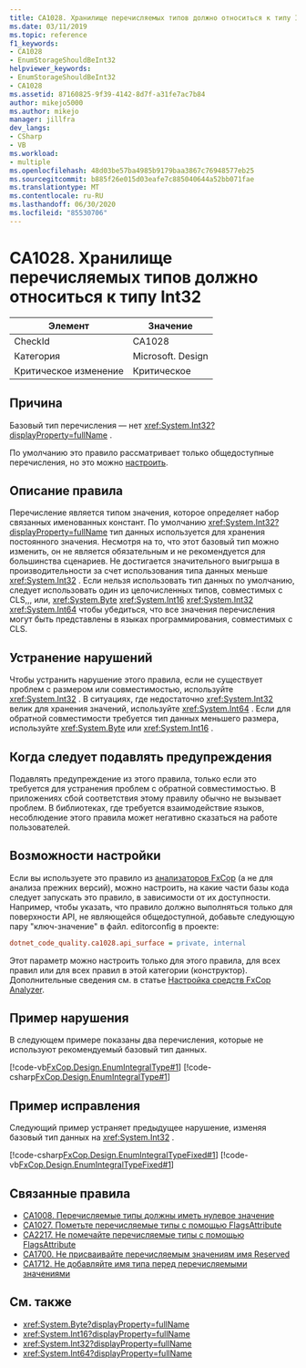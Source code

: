 ```yaml
---
title: CA1028. Хранилище перечисляемых типов должно относиться к типу Int32
ms.date: 03/11/2019
ms.topic: reference
f1_keywords:
- CA1028
- EnumStorageShouldBeInt32
helpviewer_keywords:
- EnumStorageShouldBeInt32
- CA1028
ms.assetid: 87160825-9f39-4142-8d7f-a31fe7ac7b84
author: mikejo5000
ms.author: mikejo
manager: jillfra
dev_langs:
- CSharp
- VB
ms.workload:
- multiple
ms.openlocfilehash: 48d03be57ba4985b9179baa3867c76948577eb25
ms.sourcegitcommit: b885f26e015d03eafe7c885040644a52bb071fae
ms.translationtype: MT
ms.contentlocale: ru-RU
ms.lasthandoff: 06/30/2020
ms.locfileid: "85530706"
---
```

# <a name="ca1028-enum-storage-should-be-int32"></a>CA1028. Хранилище перечисляемых типов должно относиться к типу Int32

|Элемент|Значение|
|-|-|
|CheckId|CA1028|
|Категория|Microsoft. Design|
|Критическое изменение|Критическое|

## <a name="cause"></a>Причина

Базовый тип перечисления — нет <xref:System.Int32?displayProperty=fullName> .

По умолчанию это правило рассматривает только общедоступные перечисления, но это можно [настроить](#configurability).

## <a name="rule-description"></a>Описание правила

Перечисление является типом значения, которое определяет набор связанных именованных констант. По умолчанию <xref:System.Int32?displayProperty=fullName> тип данных используется для хранения постоянного значения. Несмотря на то, что этот базовый тип можно изменить, он не является обязательным и не рекомендуется для большинства сценариев. Не достигается значительного выигрыша в производительности за счет использования типа данных меньше <xref:System.Int32> . Если нельзя использовать тип данных по умолчанию, следует использовать один из целочисленных типов, совместимых с CLS,,, или, <xref:System.Byte> <xref:System.Int16> <xref:System.Int32> <xref:System.Int64> чтобы убедиться, что все значения перечисления могут быть представлены в языках программирования, совместимых с CLS.

## <a name="how-to-fix-violations"></a>Устранение нарушений

Чтобы устранить нарушение этого правила, если не существует проблем с размером или совместимостью, используйте <xref:System.Int32> . В ситуациях, где недостаточно <xref:System.Int32> велик для хранения значений, используйте <xref:System.Int64> . Если для обратной совместимости требуется тип данных меньшего размера, используйте <xref:System.Byte> или <xref:System.Int16> .

## <a name="when-to-suppress-warnings"></a>Когда следует подавлять предупреждения

Подавлять предупреждение из этого правила, только если это требуется для устранения проблем с обратной совместимостью. В приложениях сбой соответствия этому правилу обычно не вызывает проблем. В библиотеках, где требуется взаимодействие языков, несоблюдение этого правила может негативно сказаться на работе пользователей.

## <a name="configurability"></a>Возможности настройки

Если вы используете это правило из [анализаторов FxCop](install-fxcop-analyzers.md) (а не для анализа прежних версий), можно настроить, на какие части базы кода следует запускать это правило, в зависимости от их доступности. Например, чтобы указать, что правило должно выполняться только для поверхности API, не являющейся общедоступной, добавьте следующую пару "ключ-значение" в файл. editorconfig в проекте:

```ini
dotnet_code_quality.ca1028.api_surface = private, internal
```

Этот параметр можно настроить только для этого правила, для всех правил или для всех правил в этой категории (конструктор). Дополнительные сведения см. в статье [Настройка средств FxCop Analyzer](configure-fxcop-analyzers.md).

## <a name="example-of-a-violation"></a>Пример нарушения

В следующем примере показаны два перечисления, которые не используют рекомендуемый базовый тип данных.

[!code-vb[FxCop.Design.EnumIntegralType#1](../code-quality/codesnippet/VisualBasic/ca1028-enum-storage-should-be-int32_1.vb)]
[!code-csharp[FxCop.Design.EnumIntegralType#1](../code-quality/codesnippet/CSharp/ca1028-enum-storage-should-be-int32_1.cs)]

## <a name="example-of-how-to-fix"></a>Пример исправления

Следующий пример устраняет предыдущее нарушение, изменяя базовый тип данных на <xref:System.Int32> .

[!code-csharp[FxCop.Design.EnumIntegralTypeFixed#1](../code-quality/codesnippet/CSharp/ca1028-enum-storage-should-be-int32_2.cs)]
[!code-vb[FxCop.Design.EnumIntegralTypeFixed#1](../code-quality/codesnippet/VisualBasic/ca1028-enum-storage-should-be-int32_2.vb)]

## <a name="related-rules"></a>Связанные правила

- [CA1008. Перечисляемые типы должны иметь нулевое значение](../code-quality/ca1008.md)
- [CA1027. Пометьте перечисляемые типы с помощью FlagsAttribute](../code-quality/ca1027.md)
- [CA2217. Не помечайте перечисляемые типы с помощью FlagsAttribute](../code-quality/ca2217.md)
- [CA1700. Не присваивайте перечисляемым значениям имя Reserved](../code-quality/ca1700.md)
- [CA1712. Не добавляйте имя типа перед перечисляемыми значениями](../code-quality/ca1712.md)

## <a name="see-also"></a>См. также

- <xref:System.Byte?displayProperty=fullName>
- <xref:System.Int16?displayProperty=fullName>
- <xref:System.Int32?displayProperty=fullName>
- <xref:System.Int64?displayProperty=fullName>
